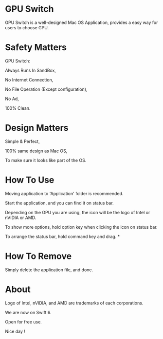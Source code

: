 # GPU Switch

GPU Switch is a well-designed Mac OS Application, provides a easy way for users to choose GPU.



# Safety Matters

GPU Switch:

Always Runs In SandBox,

No Internet Connection,

No File Operation (Except configuration),

No Ad,

100% Clean.



# Design Matters

Simple & Perfect,

100% same design as Mac OS,

To make sure it looks like part of the OS.



# How To Use

Moving application to 'Application' folder is recommended.

Start the application, and you can find it on status bar.

Depending on the GPU you are using, the icon will be the logo of Intel or nVIDIA or AMD.

To show more options, hold option key when clicking the icon on status bar.

To arrange the status bar, hold command key and drag. *



# How To Remove

Simply delete the application file, and done.



# About

Logo of Intel, nVIDIA, and AMD are trademarks of each corporations.

We are now on Swift 6.




Open for free use.

Nice day ! 

